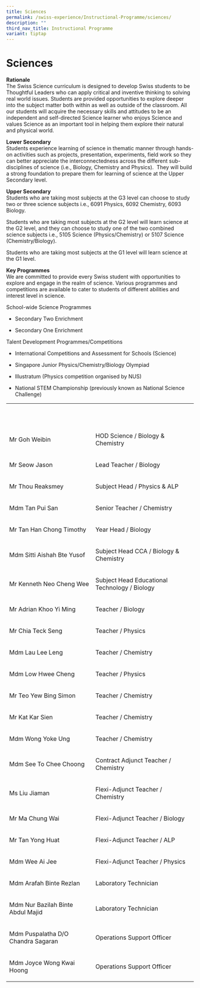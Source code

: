 ```yaml
---
title: Sciences
permalink: /swiss-experience/Instructional-Programme/sciences/
description: ""
third_nav_title: Instructional Programme
variant: tiptap
---
```

<h1>Sciences</h1>
<p><strong>Rationale</strong>
<br>The Swiss Science curriculum is designed to develop Swiss students to
be Thoughtful Leaders who can apply critical and inventive thinking to
solving real world issues. Students are provided opportunities to explore
deeper into the subject matter both within as well as outside of the classroom.
All our students will acquire the necessary skills and attitudes to be
an independent and self-directed Science learner who enjoys Science and
values Science as an important tool in helping them explore their natural
and physical world.</p>
<p><strong>Lower Secondary</strong>
<br>Students experience learning of science in thematic manner through hands-on
activities such as projects, presentation, experiments, field work so they
can better appreciate the interconnectedness across the different sub-disciplines
of science (i.e., Biology, Chemistry and Physics). &nbsp;They will build
a strong foundation to prepare them for learning of science at the Upper
Secondary level.</p>
<p><strong>Upper Secondary</strong>
<br>Students who are taking most subjects at the G3 level can choose to study
two or three science subjects i.e., 6091 Physics, 6092 Chemistry, 6093
Biology.</p>
<p>Students who are taking most subjects at the G2 level will learn science
at the G2 level, and they can choose to study one of the two combined science
subjects i.e., 5105 Science (Physics/Chemistry) or 5107 Science (Chemistry/Biology).</p>
<p>Students who are taking most subjects at the G1 level will learn science
at the G1 level.</p>
<p><strong>Key Programmes</strong>
<br>We are committed to provide every Swiss student with opportunities to
explore and engage in the realm of science. Various programmes and competitions
are available to cater to students of different abilities and interest
level in science.</p>
<p>School-wide Science Programmes</p>
<ul data-tight="true" class="tight">
<li>
<p>Secondary Two Enrichment</p>
</li>
<li>
<p>Secondary One Enrichment</p>
</li>
</ul>
<p>Talent Development Programmes/Competitions</p>
<ul data-tight="true" class="tight">
<li>
<p>International Competitions and Assessment for Schools (Science)</p>
</li>
<li>
<p>Singapore Junior Physics/Chemistry/Biology Olympiad</p>
</li>
<li>
<p>Illustratum (Physics competition organised by NUS)</p>
</li>
<li>
<p>National STEM Championship (previously known as National Science Challenge)</p>
</li>
</ul>
<table style="minWidth: 50px">
<colgroup>
<col>
<col>
</colgroup>
<tbody>
<tr>
<td rowspan="1" colspan="1">
<p><strong>&nbsp;</strong>
</p>
</td>
<td rowspan="1" colspan="1">
<p><strong>&nbsp;</strong>
</p>
</td>
</tr>
<tr>
<td rowspan="1" colspan="1">
<p>Mr Goh Weibin</p>
</td>
<td rowspan="1" colspan="1">
<p>HOD Science / Biology &amp; Chemistry</p>
</td>
</tr>
<tr>
<td rowspan="1" colspan="1">
<p>Mr Seow Jason</p>
</td>
<td rowspan="1" colspan="1">
<p>Lead Teacher / Biology</p>
</td>
</tr>
<tr>
<td rowspan="1" colspan="1">
<p>Mr Thou Reaksmey</p>
</td>
<td rowspan="1" colspan="1">
<p>Subject Head / Physics &amp; ALP</p>
</td>
</tr>
<tr>
<td rowspan="1" colspan="1">
<p>Mdm Tan Pui San</p>
</td>
<td rowspan="1" colspan="1">
<p>Senior Teacher / Chemistry</p>
</td>
</tr>
<tr>
<td rowspan="1" colspan="1">
<p>Mr Tan Han Chong Timothy</p>
</td>
<td rowspan="1" colspan="1">
<p>Year Head / Biology</p>
</td>
</tr>
<tr>
<td rowspan="1" colspan="1">
<p>Mdm Sitti Aishah Bte Yusof</p>
</td>
<td rowspan="1" colspan="1">
<p>Subject Head CCA / Biology &amp; Chemistry</p>
</td>
</tr>
<tr>
<td rowspan="1" colspan="1">
<p>Mr Kenneth Neo Cheng Wee</p>
</td>
<td rowspan="1" colspan="1">
<p>Subject Head Educational Technology / Biology</p>
</td>
</tr>
<tr>
<td rowspan="1" colspan="1">
<p>Mr Adrian Khoo Yi Ming</p>
</td>
<td rowspan="1" colspan="1">
<p>Teacher / Biology</p>
</td>
</tr>
<tr>
<td rowspan="1" colspan="1">
<p>Mr Chia Teck Seng</p>
</td>
<td rowspan="1" colspan="1">
<p>Teacher / Physics</p>
</td>
</tr>
<tr>
<td rowspan="1" colspan="1">
<p>Mdm Lau Lee Leng</p>
</td>
<td rowspan="1" colspan="1">
<p>Teacher / Chemistry</p>
</td>
</tr>
<tr>
<td rowspan="1" colspan="1">
<p>Mdm Low Hwee Cheng</p>
</td>
<td rowspan="1" colspan="1">
<p>Teacher / Physics</p>
</td>
</tr>
<tr>
<td rowspan="1" colspan="1">
<p>Mr Teo Yew Bing Simon</p>
</td>
<td rowspan="1" colspan="1">
<p>Teacher / Chemistry</p>
</td>
</tr>
<tr>
<td rowspan="1" colspan="1">
<p>Mr Kat Kar Sien</p>
</td>
<td rowspan="1" colspan="1">
<p>Teacher / Chemistry</p>
</td>
</tr>
<tr>
<td rowspan="1" colspan="1">
<p>Mdm Wong Yoke Ung</p>
</td>
<td rowspan="1" colspan="1">
<p>Teacher / Chemistry</p>
</td>
</tr>
<tr>
<td rowspan="1" colspan="1">
<p>Mdm See To Chee Choong</p>
</td>
<td rowspan="1" colspan="1">
<p>Contract Adjunct Teacher / Chemistry</p>
</td>
</tr>
<tr>
<td rowspan="1" colspan="1">
<p>Ms Liu Jiaman</p>
</td>
<td rowspan="1" colspan="1">
<p>Flexi-Adjunct Teacher / Chemistry</p>
</td>
</tr>
<tr>
<td rowspan="1" colspan="1">
<p>Mr Ma Chung Wai</p>
</td>
<td rowspan="1" colspan="1">
<p>Flexi-Adjunct Teacher / Biology</p>
</td>
</tr>
<tr>
<td rowspan="1" colspan="1">
<p>Mr Tan Yong Huat</p>
</td>
<td rowspan="1" colspan="1">
<p>Flexi-Adjunct Teacher / ALP</p>
</td>
</tr>
<tr>
<td rowspan="1" colspan="1">
<p>Mdm Wee Ai Jee</p>
</td>
<td rowspan="1" colspan="1">
<p>Flexi-Adjunct Teacher / Physics</p>
</td>
</tr>
<tr>
<td rowspan="1" colspan="1">
<p>Mdm Arafah Binte Rezlan</p>
</td>
<td rowspan="1" colspan="1">
<p>Laboratory Technician</p>
</td>
</tr>
<tr>
<td rowspan="1" colspan="1">
<p>Mdm Nur Bazilah Binte Abdul Majid</p>
</td>
<td rowspan="1" colspan="1">
<p>Laboratory Technician</p>
</td>
</tr>
<tr>
<td rowspan="1" colspan="1">
<p>Mdm Puspalatha D/O Chandra Sagaran</p>
</td>
<td rowspan="1" colspan="1">
<p>Operations Support Officer</p>
</td>
</tr>
<tr>
<td rowspan="1" colspan="1">
<p>Mdm Joyce Wong Kwai Hoong</p>
</td>
<td rowspan="1" colspan="1">
<p>Operations Support Officer</p>
</td>
</tr>
</tbody>
</table>
<p>&nbsp;</p>